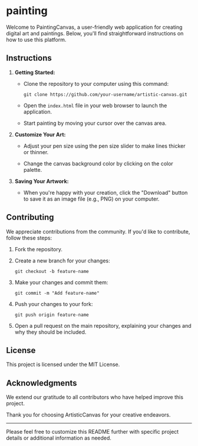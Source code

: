 # painting

Welcome to PaintingCanvas, a user-friendly web application for creating digital art and paintings. Below, you'll find straightforward instructions on how to use this platform.

## Instructions

1. **Getting Started:**
   - Clone the repository to your computer using this command:
     ```
     git clone https://github.com/your-username/artistic-canvas.git
     ```

   - Open the `index.html` file in your web browser to launch the application.

   - Start painting by moving your cursor over the canvas area.

2. **Customize Your Art:**
   - Adjust your pen size using the pen size slider to make lines thicker or thinner.

   - Change the canvas background color by clicking on the color palette.

3. **Saving Your Artwork:**
   - When you're happy with your creation, click the "Download" button to save it as an image file (e.g., PNG) on your computer.

## Contributing

We appreciate contributions from the community. If you'd like to contribute, follow these steps:

1. Fork the repository.

2. Create a new branch for your changes:
   ```
   git checkout -b feature-name
   ```

3. Make your changes and commit them:
   ```
   git commit -m "Add feature-name"
   ```

4. Push your changes to your fork:
   ```
   git push origin feature-name
   ```

5. Open a pull request on the main repository, explaining your changes and why they should be included.

## License

This project is licensed under the MIT License.

## Acknowledgments

We extend our gratitude to all contributors who have helped improve this project.

Thank you for choosing ArtisticCanvas for your creative endeavors.

---

Please feel free to customize this README further with specific project details or additional information as needed.
